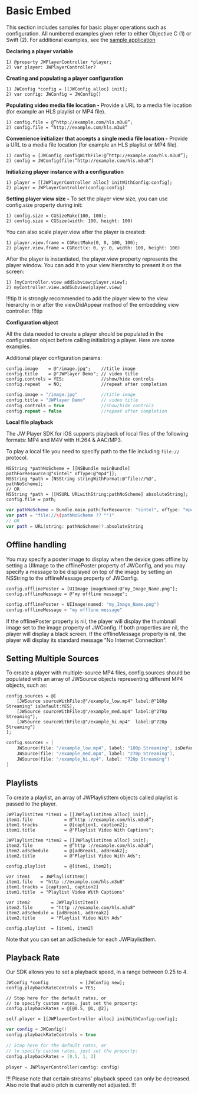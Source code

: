 # Basic Embed

This section includes samples for basic player operations such as configuration. All numbered examples given refer to either Objective C (1) or Swift (2). For additional examples, see the [sample application](https://github.com/jwplayer/jwplayer-sdk-ios-demo)

**Declaring a player variable**

	1) @property JWPlayerController *player;
	2) var player: JWPlayerController?

**Creating and populating a player configuration**

	1) JWConfig *config = [[JWConfig alloc] init];
	2) var config: JWConfig = JWConfig()

**Populating video media file location -**
Provide a URL to a media file location (for example an HLS playlist or MP4 file).

	1) config.file = @”http://example.com/hls.m3u8”;
	2) config.file = “http://example.com/hls.m3u8”

**Convenience initializer that accepts a single media file location -**
Provide a URL to a media file location (for example an HLS playlist or MP4 file).

	1) config = [JWConfig configWithFile:@”http://example.com/hls.m3u8”];
	2) config = JWConfig(file:”http://example.com/hls.m3u8”)

**Initializing player instance with a configuration**

	1) player = [[JWPlayerController alloc] initWithConfig:config];
	2) player = JWPlayerController(config:config)

**Setting player view size -**
To set the player view size, you can use config.size property during init:  

	1) config.size = CGSizeMake(100, 100);
	2) config.size = CGSize(width: 100, height: 100)

You can also scale player.view after the player is created:

	1) player.view.frame = CGRectMake(0, 0, 100, 100);
	2) player.view.frame = CGRect(x: 0, y: 0, width: 100, height: 100)

After the player is instantiated, the player.view property represents the player window. You can add it to your view hierarchy to present it on the screen:

	1) [myController.view addSubview:player.view];
	2) myController.view.addSubview(player.view)

!!!tip
It is strongly recommended to add the player view to the view hierarchy in or after the viewDidAppear method of the embedding view controller.
!!!tip

**Configuration object**

All the data needed to create a player should be populated in the configuration object before calling initializing a player. Here are some examples.

Additional player configuration params:

```objc
config.image    = @"/image.jpg";    //title image
config.title    = @"JWPlayer Demo";	// video title
config.controls = YES;       		//show/hide controls
config.repeat   = NO;               //repeat after completion
```
	
```swift
config.image = "/image.jpg" 		//title image
config.title = "JWPlayer Demo" 		// video title
config.controls = true 				//show/hide controls
config.repeat = false 				//repeat after completion
```

**Local file playback**

The JW Player SDK for iOS supports playback of local files of the following formats: MP4 and M4V with H.264 & AAC/MP3.

To play a local file you need to specify path to the file including `file://` protocol.

```objc
NSString *pathNoScheme = [[NSBundle mainBundle] pathForResource:@"sintel" ofType:@"mp4"]];
NSString *path = [NSString stringWithFormat:@"file://%@", pathNoScheme];
// OR
NSString *path = [[NSURL URLwithString:pathNoScheme] absoluteString];
config.file = path;
```

```swift
var pathNoScheme = Bundle.main.path(forResource: "sintel", ofType: "mp4")!
var path = "file://\(pathNoScheme ?? "")"
// OR
var path = URL(string: pathNoScheme)?.absoluteString
```

## Offline handling
You may specify a poster image to display when the device goes offline by setting a UIImage to the offlinePoster property of JWConfig, and you may specify a message to be displayed on top of the image by setting an NSString to the offlineMessage property of JWConfig.  

```objc
config.offlinePoster = [UIImage imageNamed:@"my_Image_Name.png"];
config.offlineMessage = @"my offline message";
```
```swift
config.offlinePoster = UIImage(named: "my_Image_Name.png")
config.offlineMessage = "my offline message"
```

If the offlinePoster property is nil, the player will display the thumbnail image set to the image property of JWConfig. If both properties are nil, the player will display a black screen.
If the offlineMessage property is nil, the player will display its standard message "No Internet Connection".

## Setting Multiple Sources
To create a player with multiple-source MP4 files, config.sources should be populated with an array of JWSource objects representing different MP4 objects, such as:

```objc
config.sources = @[
    [JWSource sourceWithFile:@"/example_low.mp4" label:@"180p Streaming" isDefault:YES],
    [JWSource sourceWithFile:@"/example_med.mp4" label:@"270p Streaming"],  
    [JWSource sourceWithFile:@"/example_hi.mp4"  label:@"720p Streaming"]
];
```

```swift
config.sources = [
	JWSource(file: "/example_low.mp4", label: "180p Streaming", isDefault: true),
	JWSource(file: "/example_med.mp4", label: "270p Streaming"),
	JWSource(file: "/example_hi.mp4", label: "720p Streaming")
]
```

## Playlists

To create a playlist, an array of JWPlaylistItem objects called playlist is passed to the player.

```objc
JWPlaylistItem *item1 = [[JWPlaylistItem alloc] init];
item1.file            = @”http ://example.com/hls.m3u8”;
item1.tracks          = @[caption1, caption2];
item1.title           = @"Playlist Video With Captions";

JWPlaylistItem *item2 = [[JWPlaylistItem alloc] init];
item2.file            = @”http ://example.com/hls.m3u8”;
item2.adSchedule      = @[adBreak1, adBreak2];
item2.title           = @"Playlist Video With Ads";

config.playlist       = @[item1, item2];
```

```
var item1    = JWPlaylistItem()
item1.file   = "http ://example.com/hls.m3u8"
item1.tracks = [caption1, caption2]
item1.title  = "Playlist Video With Captions"

var item2        = JWPlaylistItem()
item2.file       = "http ://example.com/hls.m3u8"
item2.adSchedule = [adBreak1, adBreak2]
item2.title      = "Playlist Video With Ads"

config.playlist  = [item1, item2]
```

Note that you can set an adSchedule for each JWPlaylistItem.

## Playback Rate
Our SDK allows you to set a playback speed, in a range between 0.25 to 4.

```objc
JWConfig *config            = [JWConfig new];
config.playbackRateControls = YES;

// Stop here for the default rates, or
// to specify custom rates, just set the property:
config.playbackRates = @[@0.5, @1, @2];

self.player = [[JWPlayerController alloc] initWithConfig:config];
```

```swift
var config = JWConfig()
config.playbackRateControls = true

// Stop here for the default rates, or
// to specify custom rates, just set the property:
config.playbackRates = [0.5, 1, 2]

player = JWPlayerController(config: config)
```

!!!
Please note that certain streams' playback speed can only be decreased. Also note that audio pitch is currently not adjusted.
!!!